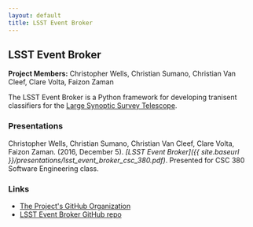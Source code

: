 ```yaml
---
layout: default
title: LSST Event Broker
---
```


## LSST Event Broker

**Project Members:** Christopher Wells, Christian Sumano, Christian Van Cleef, Clare Volta, Faizon Zaman

The LSST Event Broker is a Python framework for developing tranisent classifiers for the [Large Synoptic Survey Telescope](https://www.lsst.org/lsst/).

### Presentations

Christopher Wells, Christian Sumano, Christian Van Cleef, Clare Volta, Faizon Zaman. (2016, December 5). *[LSST Event Broker]({{ site.baseurl }}/presentations/lsst_event_broker_csc_380.pdf)*. Presented for CSC 380 Software Engineering class.

### Links

* [The Project's GitHub Organization](https://github.com/CSC380Team8)
* [LSST Event Broker GitHub repo](https://github.com/CSC380Team8/lsst-event-broker)
